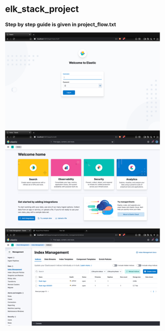 # elk_stack_project

### Step by step guide is given in project_flow.txt

![Kibana ui](assete/login_page.png)
![Kibana Dashboard](assete/dashboard.png)
![Kibana Index](assete/index.png)
